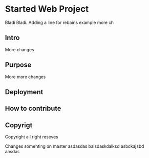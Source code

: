 # Started Web Project
Bladi Bladi. Adding a line for rebains example
more ch
## Intro
More changes
## Purpose
More more changes
## Deployment

## How to contribute

## Copyrigt
Copyright all right reseves

Changes somehting on master
asdasdas
balsdaskdalksd 
asbdkajsbd
aasdas
